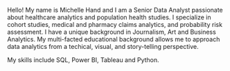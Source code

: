 Hello! My name is Michelle Hand and I am a Senior Data Analyst passionate about healthcare analytics and population health studies. I specialize in cohort studies, medical and pharmacy claims analytics, and probability risk assessment. 
I have a unique background in Journalism, Art and Business Analytics. My multi-facted educational background allows me to approach data analytics from a techical, visual, and story-telling perspective.

My skills include SQL, Power BI, Tableau and Python.
